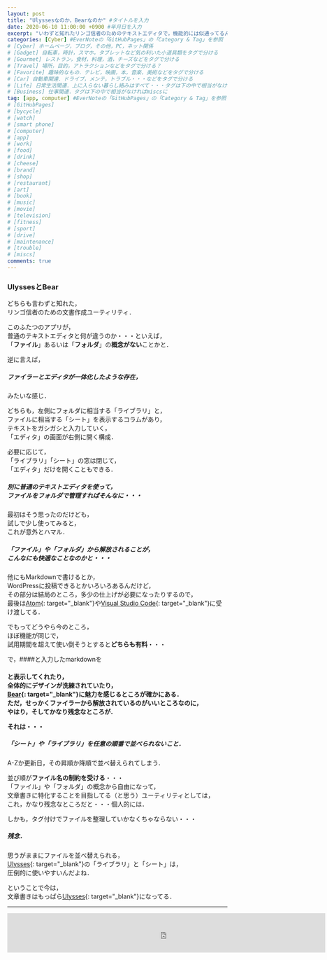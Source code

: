 ```yaml
---
layout: post
title: "Ulyssesなのか，Bearなのか" #タイトルを入力
date: 2020-06-10 11:00:00 +0900 #年月日を入力
excerpt: "いわずと知れたリンゴ信者のためのテキストエディタで，機能的には似通ってるんだが・・・自分はUlyssesという話し" #home画面でタイトルの下に表示される短文を入力
categories: [Cyber] #EverNoteの「GitHubPages」の「Category & Tag」を参照
# [Cyber] ホームページ，ブログ，その他，PC，ネット関係
# [Gadget] 自転車，時計，スマホ，タブレットなど気の利いた小道具類をタグで分ける
# [Gourmet] レストラン，食材，料理，酒，チーズなどをタグで分ける
# [Travel] 場所，目的，アトラクションなどをタグで分ける？
# [Favorite] 趣味的なもの．テレビ，映画，本，音楽，美術などをタグで分ける
# [Car] 自動車関連．ドライブ，メンテ，トラブル・・・などをタグで分ける
# [Life] 日常生活関連．上に入らない暮らし絡みはすべて・・・タグは下の中で相当がなければmiscsに
# [Business] 仕事関連．タグは下の中で相当がなければmiscsに
tag: [app, computer] #EverNoteの「GitHubPages」の「Category & Tag」を参照
# [GitHubPages]
# [bycycle]
# [watch]
# [smart phone]
# [computer]
# [app]
# [work]
# [food]
# [drink]
# [cheese]
# [brand]
# [shop]
# [restaurant]
# [art]
# [book]
# [music]
# [movie]
# [television]
# [fitness]
# [sport]
# [drive]
# [maintenance]
# [trouble]
# [miscs]
comments: true
---
```


### UlyssesとBear
どちらも言わずと知れた，  
リンゴ信者のための文書作成ユーティリティ．

このふたつのアプリが，  
普通のテキストエディタと何が違うのか・・・といえば，  
「**ファイル**」あるいは「**フォルダ**」の**概念がない**ことかと．

逆に言えば，
##### ファイラーとエディタが一体化したような存在，
みたいな感じ．

どちらも，左側にフォルダに相当する「ライブラリ」と，  
ファイルに相当する「シート」を表示するコラムがあり，  
テキストをガシガシと入力していく，  
「エディタ」の画面が右側に開く構成．

必要に応じて，  
「ライブラリ」「シート」の窓は閉じて，  
「エディタ」だけを開くこともできる．

##### 別に普通のテキストエディタを使って，<br />ファイルをフォルダで管理すればそんなに・・・

最初はそう思ったのだけども，  
試しで少し使ってみると，  
これが意外とハマル．

##### 「ファイル」や「フォルダ」から解放されることが，<br />こんなにも快適なことなのかと・・・

他にもMarkdownで書けるとか，  
WordPressに投稿できるとかいろいろあるんだけど，  
その部分は結局のところ，多少の仕上げが必要になったりするので，  
最後は[Atom](https://atom.io){: target="_blank"}や[Visual Studio Code](https://code.visualstudio.com){: target="_blank"}に受け渡してる．

でもってどうやら今のところ，  
ほぼ機能が同じで，  
試用期間を超えて使い倒そうとすると**どちらも有料**・・・

で，####と入力したmarkdownを<H4>と表示してくれたり，  
全体的にデザインが洗練されていたり，  
[Bear](https://apps.apple.com/jp/app/bear/id1091189122?l=en&mt=12&itsct=apps_box&itscg=30200){: target="_blank"}に魅力を感じるところが確かにある．  
ただ，せっかくファイラーから解放されているのがいいところなのに，  
やはり，そしてかなり**残念なところ**が．

それは・・・
##### 「シート」や「ライブラリ」を任意の順番で並べられないこと．

A-Zか更新日，その昇順か降順で並べ替えられてしまう．

並び順が**ファイル名の制約を受ける**・・・  
「ファイル」や「フォルダ」の概念から自由になって，  
文章書きに特化することを目指してる（と思う）ユーティリティとしては，  
これ，かなり残念なところだと・・・個人的には．

しかも，タグ付けでファイルを整理していかなくちゃならない・・・

##### 残念．

思うがままにファイルを並べ替えられる，  
[Ulysses](https://apps.apple.com/jp/app/ulysses/id1225570693?l=en&mt=12&itsct=apps_box&itscg=30200){: target="_blank"}の「ライブラリ」と「シート」は，  
圧倒的に使いやすいんだよね．

ということで今は，  
文章書きはもっぱら[Ulysses](https://apps.apple.com/jp/app/ulysses/id1225570693?l=en&mt=12&itsct=apps_box&itscg=30200){: target="_blank"}になってる．

----

<iframe src="https://rcm-fe.amazon-adsystem.com/e/cm?o=9&p=48&l=ez&f=ifr&linkID=850b58a06c65ee4a69681349a14046b9&t=palibera-22&tracking_id=palibera-22" width="728" height="90" scrolling="no" border="0" marginwidth="0" style="border:none;" frameborder="0" target="_blank"></iframe>
